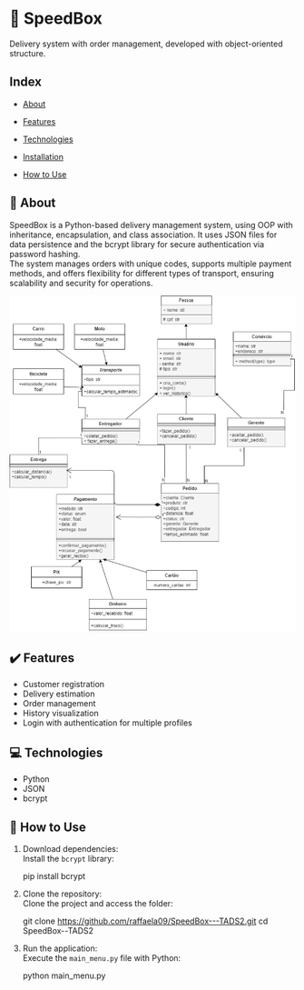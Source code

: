 # 🚀 SpeedBox

Delivery system with order management, developed with object-oriented structure.

## Index

- [About](#About)

- [Features](#Features)

- [Technologies](#Technologies)

- [Installation](#Installation)

- [How to Use](#how-to-use)

## 📑 About

SpeedBox is a Python-based delivery management system, using OOP with inheritance, encapsulation, and class association. It uses JSON files for data persistence and the bcrypt library for secure authentication via password hashing.  
The system manages orders with unique codes, supports multiple payment methods, and offers flexibility for different types of transport, ensuring scalability and security for operations.

![Class Diagram](image/diagrama.png)

## ✔️ Features

- Customer registration  
- Delivery estimation  
- Order management  
- History visualization  
- Login with authentication for multiple profiles  

## 💻 Technologies

- Python  
- JSON  
- bcrypt  

## 🧪 How to Use

1. Download dependencies:  
Install the `bcrypt` library:

    pip install bcrypt

2. Clone the repository:  
Clone the project and access the folder:

    git clone https://github.com/raffaela09/SpeedBox---TADS2.git
    cd SpeedBox--TADS2

3. Run the application:  
Execute the `main_menu.py` file with Python:

    python main_menu.py
